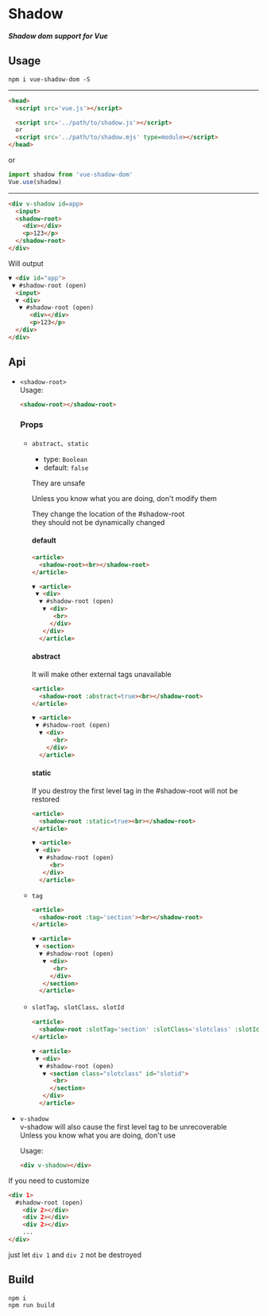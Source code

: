 # Shadow
***Shadow dom support for Vue***
## Usage
```
npm i vue-shadow-dom -S
```
---
```html
<head>
  <script src='vue.js'></script>

  <script src='../path/to/shadow.js'></script>
  or
  <script src='../path/to/shadow.mjs' type=module></script>
</head>
```
or
```typescript
import shadow from 'vue-shadow-dom'
Vue.use(shadow)
```
---
```html
<div v-shadow id=app>
  <input>
  <shadow-root>
    <div></div>
    <p>123</p>
  </shadow-root>
</div>
```
Will output
```html
▼ <div id="app">
 ▼ #shadow-root (open)
  <input>
  ▼ <div>
   ▼ #shadow-root (open)
      <div></div>
      <p>123</p>
  </div>
</div>
```
## Api
- `<shadow-root>`  
Usage: 
  ```html
  <shadow-root></shadow-root>
  ```
  ### Props
  - `abstract`、`static`
    - type: `Boolean`
    - default: `false`

    They are unsafe  

    Unless you know what you are doing, don't modify them

    They change the location of the #shadow-root  
    they should not be dynamically changed  
    #### default
    ```html
    <article>
      <shadow-root><br></shadow-root>
    </article>
    ```
    ```html
    ▼ <article>
     ▼ <div>
      ▼ #shadow-root (open)
       ▼ <div>
          <br>
         </div>
       </div>
      </article>
    ```
    #### abstract
    It will make other external tags unavailable
    ```html
    <article>
      <shadow-root :abstract=true><br></shadow-root>
    </article>
    ```
    ```html
    ▼ <article>
     ▼ #shadow-root (open)
      ▼ <div>
          <br>
        </div>
      </article>
    ```
    #### static
    If you destroy the first level tag in the #shadow-root will not be restored
    ```html
    <article>
      <shadow-root :static=true><br></shadow-root>
    </article>
    ```
    ```html
    ▼ <article>
     ▼ <div>
      ▼ #shadow-root (open)
         <br>
       </div>
      </article>
    ```

  - `tag`
    ```html
    <article>
      <shadow-root :tag='section'><br></shadow-root>
    </article>
    ```
    ```html
    ▼ <article>
     ▼ <section>
      ▼ #shadow-root (open)
       ▼ <div>
          <br>
         </div>
       </section>
      </article>
    ```
  - `slotTag`、`slotClass`、`slotId`
    ```html
    <article>
      <shadow-root :slotTag='section' :slotClass='slotclass' :slotId='slotid'><br></shadow-root>
    </article>
    ```
    ```html
    ▼ <article>
     ▼ <div>
      ▼ #shadow-root (open)
       ▼ <section class="slotclass" id="slotid">
          <br>
         </section>
       </div>
      </article>
    ```
- `v-shadow`  
  v-shadow will also cause the first level tag to be unrecoverable  
  Unless you know what you are doing, don't use  

  Usage: 
  ```html
  <div v-shadow></div>
  ```
If you need to customize
```html
<div 1>
  #shadow-root (open)
    <div 2></div>
    <div 2></div>
    <div 2></div>
    ...
</div>
```
just let `div 1` and `div 2` not be destroyed
## Build
```
npm i
npm run build
```